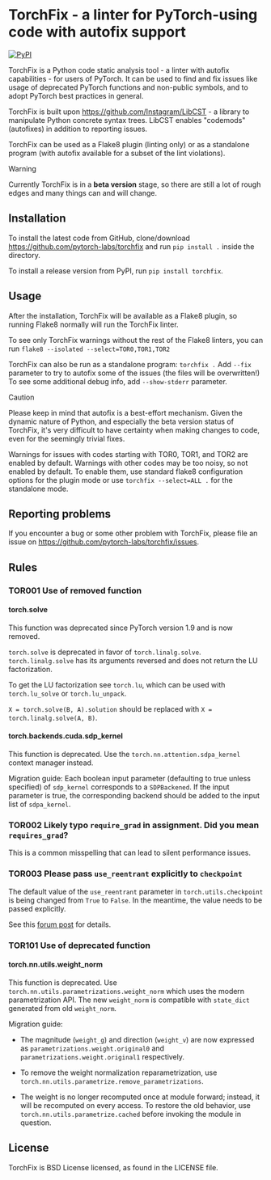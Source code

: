# TorchFix - a linter for PyTorch-using code with autofix support

[![PyPI](https://img.shields.io/pypi/v/torchfix.svg)](https://pypi.org/project/torchfix/)

TorchFix is a Python code static analysis tool - a linter with autofix capabilities -
for users of PyTorch. It can be used to find and fix issues like usage of deprecated
PyTorch functions and non-public symbols, and to adopt PyTorch best practices in general.

TorchFix is built upon https://github.com/Instagram/LibCST - a library to manipulate
Python concrete syntax trees. LibCST enables "codemods" (autofixes) in addition to
reporting issues.

TorchFix can be used as a Flake8 plugin (linting only) or as a standalone
program (with autofix available for a subset of the lint violations).

> [!WARNING]
> Currently TorchFix is in a **beta version** stage, so there are still a lot of rough
edges and many things can and will change.

## Installation

To install the latest code from GitHub, clone/download
https://github.com/pytorch-labs/torchfix and run `pip install .`
inside the directory.

To install a release version from PyPI, run `pip install torchfix`.

## Usage

After the installation, TorchFix will be available as a Flake8 plugin, so running
Flake8 normally will run the TorchFix linter.

To see only TorchFix warnings without the rest of the Flake8 linters, you can run
`flake8 --isolated --select=TOR0,TOR1,TOR2`

TorchFix can also be run as a standalone program: `torchfix .`
Add `--fix` parameter to try to autofix some of the issues (the files will be overwritten!)
To see some additional debug info, add `--show-stderr` parameter.

> [!CAUTION]
> Please keep in mind that autofix is a best-effort mechanism. Given the dynamic nature of Python,
and especially the beta version status of TorchFix, it's very difficult to have
certainty when making changes to code, even for the seemingly trivial fixes.

Warnings for issues with codes starting with TOR0, TOR1, and TOR2 are enabled by default.
Warnings with other codes may be too noisy, so not enabled by default.
To enable them, use standard flake8 configuration options for the plugin mode or use
`torchfix --select=ALL .` for the standalone mode.


## Reporting problems

If you encounter a bug or some other problem with TorchFix, please file an issue on
https://github.com/pytorch-labs/torchfix/issues.


## Rules

### TOR001 Use of removed function

#### torch.solve

This function was deprecated since PyTorch version 1.9 and is now removed.

`torch.solve` is deprecated in favor of `torch.linalg.solve`.
`torch.linalg.solve` has its arguments reversed and does not return the LU factorization.

To get the LU factorization see `torch.lu`, which can be used with `torch.lu_solve` or `torch.lu_unpack`.

`X = torch.solve(B, A).solution` should be replaced with `X = torch.linalg.solve(A, B)`.

#### torch.backends.cuda.sdp_kernel

This function is deprecated. Use the `torch.nn.attention.sdpa_kernel` context manager instead.

Migration guide:
Each boolean input parameter (defaulting to true unless specified) of `sdp_kernel` corresponds to a `SDPBackened`. If the input parameter is true, the corresponding backend should be added to the input list of `sdpa_kernel`.

### TOR002 Likely typo `require_grad` in assignment. Did you mean `requires_grad`?

This is a common misspelling that can lead to silent performance issues.

### TOR003 Please pass `use_reentrant` explicitly to `checkpoint`

The default value of the `use_reentrant` parameter in `torch.utils.checkpoint` is being changed
from `True` to `False`. In the meantime, the value needs to be passed explicitly.

See this [forum post](https://dev-discuss.pytorch.org/t/bc-breaking-update-to-torch-utils-checkpoint-not-passing-in-use-reentrant-flag-will-raise-an-error/1745)
for details.

### TOR101 Use of deprecated function

#### torch.nn.utils.weight_norm

This function is deprecated. Use `torch.nn.utils.parametrizations.weight_norm`
which uses the modern parametrization API. The new `weight_norm` is compatible
with `state_dict` generated from old `weight_norm`.

Migration guide:

* The magnitude (``weight_g``) and direction (``weight_v``) are now expressed
    as ``parametrizations.weight.original0`` and ``parametrizations.weight.original1``
    respectively.

* To remove the weight normalization reparametrization, use
    `torch.nn.utils.parametrize.remove_parametrizations`.

* The weight is no longer recomputed once at module forward; instead, it will
    be recomputed on every access.  To restore the old behavior, use
    `torch.nn.utils.parametrize.cached` before invoking the module
    in question.

## License
TorchFix is BSD License licensed, as found in the LICENSE file.
